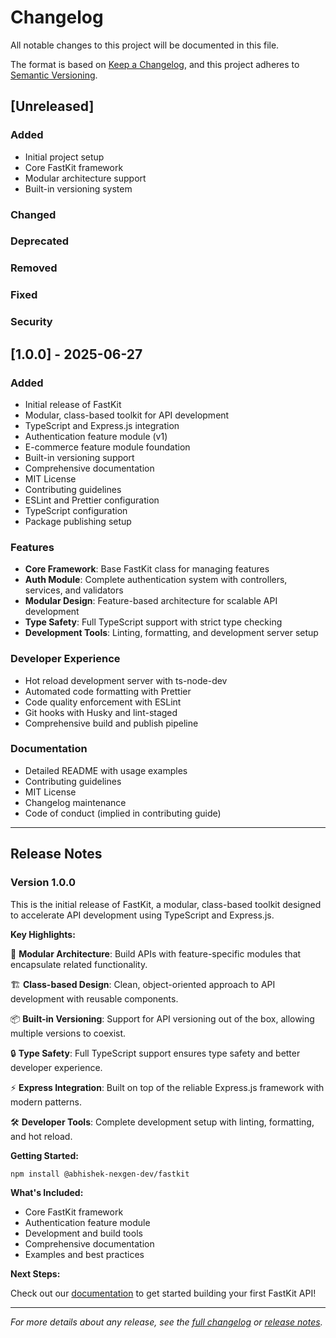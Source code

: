 # Changelog

All notable changes to this project will be documented in this file.

The format is based on [Keep a Changelog](https://keepachangelog.com/en/1.0.0/),
and this project adheres to [Semantic Versioning](https://semver.org/spec/v2.0.0.html).

## [Unreleased]

### Added

- Initial project setup
- Core FastKit framework
- Modular architecture support
- Built-in versioning system

### Changed

### Deprecated

### Removed

### Fixed

### Security

## [1.0.0] - 2025-06-27

### Added

- Initial release of FastKit
- Modular, class-based toolkit for API development
- TypeScript and Express.js integration
- Authentication feature module (v1)
- E-commerce feature module foundation
- Built-in versioning support
- Comprehensive documentation
- MIT License
- Contributing guidelines
- ESLint and Prettier configuration
- TypeScript configuration
- Package publishing setup

### Features

- **Core Framework**: Base FastKit class for managing features
- **Auth Module**: Complete authentication system with controllers, services, and validators
- **Modular Design**: Feature-based architecture for scalable API development
- **Type Safety**: Full TypeScript support with strict type checking
- **Development Tools**: Linting, formatting, and development server setup

### Developer Experience

- Hot reload development server with ts-node-dev
- Automated code formatting with Prettier
- Code quality enforcement with ESLint
- Git hooks with Husky and lint-staged
- Comprehensive build and publish pipeline

### Documentation

- Detailed README with usage examples
- Contributing guidelines
- MIT License
- Changelog maintenance
- Code of conduct (implied in contributing guide)

---

## Release Notes

### Version 1.0.0

This is the initial release of FastKit, a modular, class-based toolkit designed to accelerate API development using TypeScript and Express.js.

**Key Highlights:**

🚀 **Modular Architecture**: Build APIs with feature-specific modules that encapsulate related functionality.

🏗️ **Class-based Design**: Clean, object-oriented approach to API development with reusable components.

📦 **Built-in Versioning**: Support for API versioning out of the box, allowing multiple versions to coexist.

🔒 **Type Safety**: Full TypeScript support ensures type safety and better developer experience.

⚡ **Express Integration**: Built on top of the reliable Express.js framework with modern patterns.

🛠️ **Developer Tools**: Complete development setup with linting, formatting, and hot reload.

**Getting Started:**

```bash
npm install @abhishek-nexgen-dev/fastkit
```

**What's Included:**

- Core FastKit framework
- Authentication feature module
- Development and build tools
- Comprehensive documentation
- Examples and best practices

**Next Steps:**

Check out our [documentation](README.md) to get started building your first FastKit API!

---

_For more details about any release, see the [full changelog](https://github.com/NexGenStudioDev/FastKit/blob/main/CHANGELOG.md) or [release notes](https://github.com/NexGenStudioDev/FastKit/releases)._
